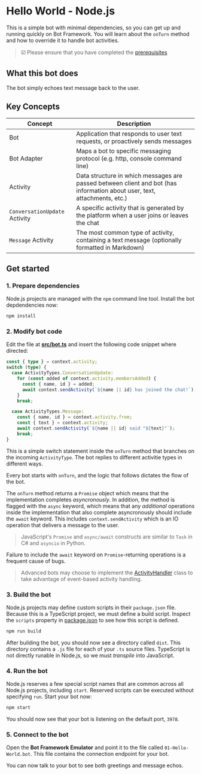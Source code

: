 # Hello World - Node.js

This is a simple bot with minimal dependencies, so you can get up and running quickly on Bot Framework. You will learn about the `onTurn` method and how to override it to handle bot activities.

> ☑️ Please ensure that you have completed the [prerequisites](../../README.md#prerequisites)

## What this bot does

The bot simply echoes text message back to the user.

## Key Concepts

| Concept | Description |
| ------- | ----------- |
| Bot | Application that responds to user text requests, or proactively sends messages |
| Bot Adapter | Maps a bot to specific messaging protocol (e.g. http, console command line) |
| Activity | Data structure in which messages are passed between client and bot (has information about user, text, attachments, etc.) |
| `ConversationUpdate` Activity | A specific activity that is generated by the platform when a user joins or leaves the chat |
| `Message` Activity | The most common type of activity, containing a text message (optionally formatted in Markdown) |

## Get started

### 1. Prepare dependencies

Node.js projects are managed with the `npm` command line tool. Install the bot depdendencies now:

```bash
npm install
```

### 2. Modify bot code

Edit the file at __[src/bot.ts](./src/bot.ts)__ and insert the following code snippet where directed:

```typescript
const { type } = context.activity;
switch (type) {
  case ActivityTypes.ConversationUpdate:
    for (const added of context.activity.membersAdded) {
      const { name, id } = added;
      await context.sendActivity(`${name || id} has joined the chat!`);
    }
    break;

  case ActivityTypes.Message:
    const { name, id } = context.activity.from;
    const { text } = context.activity;
    await context.sendActivity(`${name || id} said "${text}"`);
    break;
}
```

This is a simple switch statement inside the `onTurn` method that branches on the incoming `ActivityType`. The bot replies to different activitie types in different ways.

Every bot starts with `onTurn`, and the logic that follows dictates the flow of the bot.

The `onTurn` method returns a `Promise` object which means that the implementation completes _asyncronously_. In addition, the method is flagged with the `async` keyword, which means that any _additional_ operations inside the implementation that also complete asyncronously should include the `await` keyword. This includes `context.sendActivity` which is an IO operation that delivers a message to the user.

> JavaScript's `Promise` and `async/await` constructs are similar to `Task` in C# and `asyncio` in Python.

Failure to include the `await` keyword on `Promise`-returning operations is a frequent cause of bugs.

> Advanced bots may choose to implement the [ActivityHandler](https://github.com/microsoft/botbuilder-js/blob/master/libraries/botbuilder-core/src/activityHandler.ts) class to take advantage of event-based activity handling.

### 3. Build the bot

Node.js projects may define custom scripts in their `package.json` file. Because this is a TypeScript project, we must define a build script. Inspect the `scripts` property in [package.json](./package.json) to see how this script is defined.

```bash
npm run build
```

After building the bot, you should now see a directory called `dist`. This directory contains a `.js` file for each of your `.ts` source files. TypeScript is not directly runable in Node.js, so we must _transpile_ into JavaScript.

### 4. Run the bot

Node.js reserves a few special script names that are common across all Node.js projects, including `start`. Reserved scripts can be executed without specifying `run`. Start your bot now:

```bash
npm start
```

You should now see that your bot is listening on the default port, `3978`.

### 5. Connect to the bot

Open the __Bot Framework Emulator__ and point it to the file called `01-Hello-World.bot`. This file contains the connection endpoint for your bot.

You can now talk to your bot to see both greetings and message echos.
